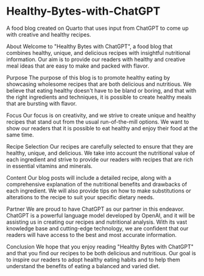 # Healthy-Bytes-with-ChatGPT
A food blog created on Quarto that uses input from ChatGPT to come up with creative and healthy recipes.

About
Welcome to "Healthy Bytes with ChatGPT", a food blog that combines healthy, unique, and delicious recipes with insightful nutritional information. Our aim is to provide our readers with healthy and creative meal ideas that are easy to make and packed with flavor.

Purpose
The purpose of this blog is to promote healthy eating by showcasing wholesome recipes that are both delicious and nutritious. We believe that eating healthy doesn't have to be bland or boring, and that with the right ingredients and techniques, it is possible to create healthy meals that are bursting with flavor.

Focus
Our focus is on creativity, and we strive to create unique and healthy recipes that stand out from the usual run-of-the-mill options. We want to show our readers that it is possible to eat healthy and enjoy their food at the same time.

Recipe Selection
Our recipes are carefully selected to ensure that they are healthy, unique, and delicious. We take into account the nutritional value of each ingredient and strive to provide our readers with recipes that are rich in essential vitamins and minerals.

Content
Our blog posts will include a detailed recipe, along with a comprehensive explanation of the nutritional benefits and drawbacks of each ingredient. We will also provide tips on how to make substitutions or alterations to the recipe to suit your specific dietary needs.

Partner
We are proud to have ChatGPT as our partner in this endeavor. ChatGPT is a powerful language model developed by OpenAI, and it will be assisting us in creating our recipes and nutritional analysis. With its vast knowledge base and cutting-edge technology, we are confident that our readers will have access to the best and most accurate information.

Conclusion
We hope that you enjoy reading "Healthy Bytes with ChatGPT" and that you find our recipes to be both delicious and nutritious. Our goal is to inspire our readers to adopt healthy eating habits and to help them understand the benefits of eating a balanced and varied diet.

